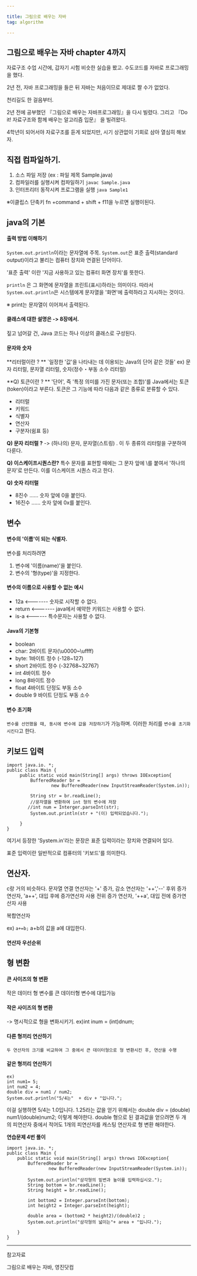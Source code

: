 ```yaml
---

title: 그림으로 배우는 자바
tag: algorithm

---
```


## 그림으로 배우는 자바 chapter 4까지

자료구조 수업 시간에, 갑자기 시험 비슷한 실습을 봤고. 수도코드를 자바로 프로그래밍을 했다.

2년 전, 자바 프로그래밍을 들은 뒤 자바는 처음이므로 제대로 짤 수가 없었다.

천리길도 한 걸음부터.

2년 전에 공부했던 『그림으로 배우는 자바프로그래밍』을 다시 빌렸다. 그리고 『Do it! 자료구조와 함께 배우는 알고리즘 입문』 을 빌려왔다.

4학년이 되어서야 자료구조를 듣게 되었지만, 시기 상관없이 기회로 삼아 열심히 해보자.



## 직접 컴파일하기.

1. 소스 파일 저장 (ex : 파일 제목 Sample.java)
2. 컴파일러를 실행시켜 컴파일하기 `javac Sample.java`
3. 인터프리터 동작시켜 프로그램을 실행 `java Sample1`


※이클립스 단축키 
fn +command + shift  + f11을 누르면 실행이된다.

## java의 기본

#### 출력 방법 이해하기

`System.out.println`이라는 문자열에 주목.
`System.out`은 표준 출력(standard output)이라고 불리는 컴퓨터 장치와 연결된 단어이다.

'표준 출력' 이란 '지금 사용하고 있는 컴퓨터 화면 장치'를 뜻한다.

`println` 은 그 화면에 문자열을 프린트(표시)하라는 의미이다.
따라서 `System.out.println`은 시스템에게 문자열을 '화면'에 출력하라고 지시하는 것이다.

※ print는 문자열이 이어져서 출력된다.

#### 클래스에 대한 설명은 -> 8장에서.
짚고 넘어갈 건, Java 코드는 하나 이상의 클래스로 구성된다.

#### 문자와 숫자

**리터럴이란 ? **
`일정한 \'값\'을 나타내는 데 이용되는 Java의 단어 같은 것들'
ex) 문자 리터럴, 문자열 리터럴, 숫자(정수・부동 소수 리터럴)

**Q) 토큰이란 ? **
'단어', 즉 '특정 의미를 가진 문자(또는 조합)'를 Java에서는 토큰(token)이라고 부른다. 
토큰은 그 기능에 따라 다음과 같은 종류로 분류할 수 있다.

* 리터럴
* 키워드
* 식별자
* 연산자
* 구분자(쉼표 등)


**Q) 문자 리터럴 ?**
-> (하나의) 문자, 문자열(스트링) . 이 두 종류의 리터럴을 구분하여 다룬다.

**Q) 이스케이프시퀀스란?**
특수 문자를 표현할 때에는 그 문자 앞에 \를 붙여서 '하나의 문자'로 만든다. 이를 이스케이프 시퀀스 라고 한다.

**Q) 숫자 리터럴**
* 8진수 ...... 숫자 앞에 0을 붙인다.
* 16진수 ...... 숫자 앞에 0x를 붙인다.


## 변수


#### 변수의 '이름'이 되는 식별자.

변수를 처리하려면
1. 변수에 '이름(name)'을 붙인다.
2. 변수의 '형(type)'을 지정한다.


#### 변수의 이름으로 사용할 수 없는 예시

* 12a <------- 숫자로 시작할 수 없다.
* return <------- java에서 예약한 키워드는 사용할 수 없다.
* is-a <------ 특수문자는 사용할 수 없다.


#### Java의 기본형
* boolean
* char: 2바이트 문자(\u0000~\uffff)
* byte: 1바이트 정수 (-128~127)
* short 2바이트 정수 (-32768~32767)
* int 4바이트 정수
* long 8바이트 정수
* float 4바이트 단정도 부동 소수
* double 9 바이트 단정도 부동 소수


#### 변수 초기화
`변수를 선언했을 때, 동시에 변수에 값을 저장하기`가 가능하며. 이러한 처리를
`변수를 초기화시킨다`고 한다.


## 키보드 입력

```
import java.io. *;
public class Main {
     public static void main(String[] args) throws IOException{
         BufferedReader br =
                 new BufferedReader(new InputStreamReader(System.in));
         
         String str = br.readLine();
         //문자열을 변환하여 int 형의 변수에 저장        
        //int num = Interger.parseInt(str); 
         System.out.println(str + "(이) 입력되었습니다."); 
         
     }
}
```

여기서 등장한 'System.in'라는 문장은 표준 입력이라는 장치와 연결되어 있다.

표준 입력이란 일반적으로 컴퓨터의 '키보드'를 의미한다.

## 연산자. 

c랑 거의 비슷하다.
문자열 연결 연산자는 '+'
증가, 감소 연산자는 '++','--'
후위 증가 연산자, 'a++',  대입 후에 증가연산자 사용
전위 증가 연산자, '++a', 대입 전에 증가연산자 사용

복합연산자

ex) `a+=b;`
a+b의 값을 a에 대입한다.

#### 연산자 우선순위

## 형 변환

#### 큰 사이즈의 형 변환
작은 데이터 형 변수를 큰 데이터형 변수에 대입가능

#### 작은 사이즈의 형 변환
-> 명시적으로 형을 변화시키기.
ex)int inum = (int)dnum;
#### 다른 형끼리 연산하기

`두 연산자의 크기를 비교하여 그 중에서 큰 데이터형으로 형 변환시킨 후, 연산을 수행`

#### 같은 형끼리 연산하기

```
ex)
int num1= 5;
int num2 = 4;
double div = num1 / num2;
System.out.println("5/4는"  + div + "입니다.";
```

이걸 실행하면 5/4는 1.0입니다.
1.25라는 값을 얻기 위해서는
double div = (double) num1/(double)num2;
이렇게 해야한다.
double 형으로 된 결과값을 얻으려면 두 개의 피연산자 중에서 적어도 1개의 피연산자를 캐스팅 연산자로 형 변환 해야한다.

**연습문제 4번 풀이**
```
import java.io. *;
public class Main {
 	public static void main(String[] args) throws IOException{
 		BufferedReader br =
 				new BufferedReader(new InputStreamReader(System.in));
 		
 		System.out.println("삼각형의 밑변과 높이를 입력하십시오.");
 		String bottom = br.readLine();
 		String height = br.readLine();
 		
 		int bottom2 = Integer.parseInt(bottom);
 		int height2 = Integer.parseInt(height);
 		
 		double area = (bottom2 * height2)/(double)2 ;
 		System.out.println("삼각형의 넓이는"+ area + "입니다.");
 		 
 	}
}
```



- - -

참고자료 

그림으로 배우는 자바,  영진닷컴